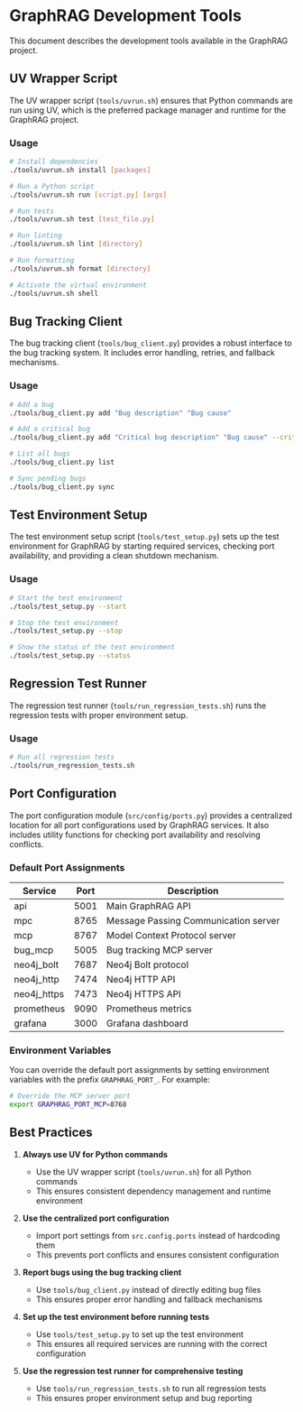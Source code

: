 # GraphRAG Development Tools

This document describes the development tools available in the GraphRAG project.

## UV Wrapper Script

The UV wrapper script (`tools/uvrun.sh`) ensures that Python commands are run using UV, which is the preferred package manager and runtime for the GraphRAG project.

### Usage

```bash
# Install dependencies
./tools/uvrun.sh install [packages]

# Run a Python script
./tools/uvrun.sh run [script.py] [args]

# Run tests
./tools/uvrun.sh test [test_file.py]

# Run linting
./tools/uvrun.sh lint [directory]

# Run formatting
./tools/uvrun.sh format [directory]

# Activate the virtual environment
./tools/uvrun.sh shell
```

## Bug Tracking Client

The bug tracking client (`tools/bug_client.py`) provides a robust interface to the bug tracking system. It includes error handling, retries, and fallback mechanisms.

### Usage

```bash
# Add a bug
./tools/bug_client.py add "Bug description" "Bug cause"

# Add a critical bug
./tools/bug_client.py add "Critical bug description" "Bug cause" --critical

# List all bugs
./tools/bug_client.py list

# Sync pending bugs
./tools/bug_client.py sync
```

## Test Environment Setup

The test environment setup script (`tools/test_setup.py`) sets up the test environment for GraphRAG by starting required services, checking port availability, and providing a clean shutdown mechanism.

### Usage

```bash
# Start the test environment
./tools/test_setup.py --start

# Stop the test environment
./tools/test_setup.py --stop

# Show the status of the test environment
./tools/test_setup.py --status
```

## Regression Test Runner

The regression test runner (`tools/run_regression_tests.sh`) runs the regression tests with proper environment setup.

### Usage

```bash
# Run all regression tests
./tools/run_regression_tests.sh
```

## Port Configuration

The port configuration module (`src/config/ports.py`) provides a centralized location for all port configurations used by GraphRAG services. It also includes utility functions for checking port availability and resolving conflicts.

### Default Port Assignments

| Service | Port | Description |
|---------|------|-------------|
| api | 5001 | Main GraphRAG API |
| mpc | 8765 | Message Passing Communication server |
| mcp | 8767 | Model Context Protocol server |
| bug_mcp | 5005 | Bug tracking MCP server |
| neo4j_bolt | 7687 | Neo4j Bolt protocol |
| neo4j_http | 7474 | Neo4j HTTP API |
| neo4j_https | 7473 | Neo4j HTTPS API |
| prometheus | 9090 | Prometheus metrics |
| grafana | 3000 | Grafana dashboard |

### Environment Variables

You can override the default port assignments by setting environment variables with the prefix `GRAPHRAG_PORT_`. For example:

```bash
# Override the MCP server port
export GRAPHRAG_PORT_MCP=8768
```

## Best Practices

1. **Always use UV for Python commands**
   - Use the UV wrapper script (`tools/uvrun.sh`) for all Python commands
   - This ensures consistent dependency management and runtime environment

2. **Use the centralized port configuration**
   - Import port settings from `src.config.ports` instead of hardcoding them
   - This prevents port conflicts and ensures consistent configuration

3. **Report bugs using the bug tracking client**
   - Use `tools/bug_client.py` instead of directly editing bug files
   - This ensures proper error handling and fallback mechanisms

4. **Set up the test environment before running tests**
   - Use `tools/test_setup.py` to set up the test environment
   - This ensures all required services are running with the correct configuration

5. **Use the regression test runner for comprehensive testing**
   - Use `tools/run_regression_tests.sh` to run all regression tests
   - This ensures proper environment setup and bug reporting
